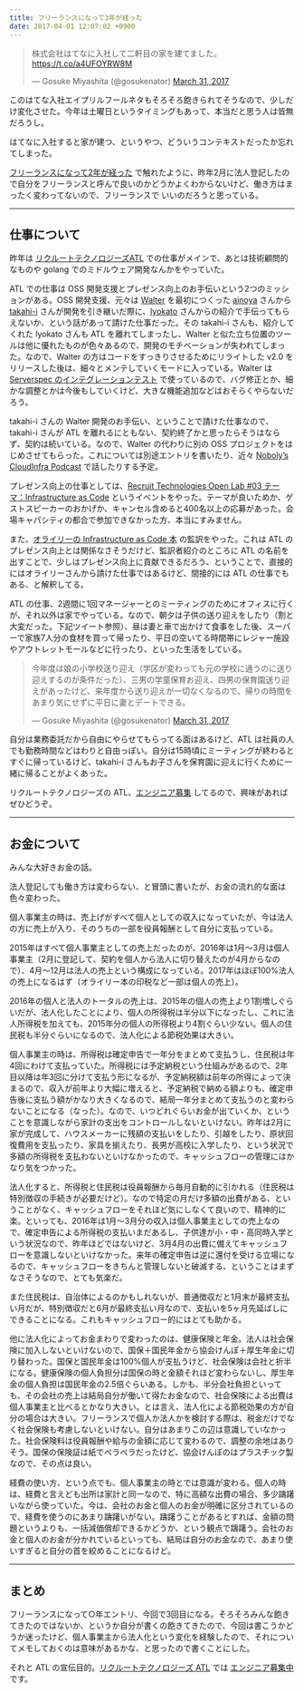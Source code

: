 ```yaml
---
title: フリーランスになって3年が経った
date: 2017-04-01 12:07:02 +0900
---
```


<blockquote class="twitter-tweet" data-lang="en"><p lang="ja" dir="ltr">株式会社はてなに入社して二軒目の家を建てました。 <a href="https://t.co/a4UFOYRW8M">https://t.co/a4UFOYRW8M</a></p>&mdash; Gosuke Miyashita (@gosukenator) <a href="https://twitter.com/gosukenator/status/847829344651051008">March 31, 2017</a></blockquote>
<script async src="//platform.twitter.com/widgets.js" charset="utf-8"></script>

このはてな入社エイプリルフールネタもそろそろ飽きられてそうなので、少しだけ変化させた。今年は土曜日というタイミングもあって、本当だと思う人は皆無だろうし。

はてなに入社すると家が建つ、というやつ、どういうコンテキストだったか忘れてしまった。

[フリーランスになって2年が経った](http://mizzy.org/blog/2016/04/01/1/) で触れたように、昨年2月に法人登記したので自分をフリーランスと呼んで良いのかどうかよくわからないけど、働き方はまったく変わってないので、フリーランスで
いいのだろうと思っている。

----

## 仕事について

昨年は [リクルートテクノロジーズATL](http://atl.recruit-tech.co.jp/) での仕事がメインで、あとは技術顧問的なものや golang でのミドルウェア開発なんかをやっていた。

ATL での仕事は OSS 開発支援とプレゼンス向上のお手伝いという2つのミッションがある。OSS 開発支援、元々は [Walter](https://github.com/walter-cd/walter) を最初につくった [ainoya](https://github.com/ainoya) さんから [takahi-i](https://github.com/takahi-i) さんが開発を引き継いだ際に、[lyokato](https://github.com/lyokato) さんからの紹介で手伝ってもらえないか、という話があって請けた仕事だった。その takahi-i さんも、紹介してくれた lyokato さんも ATL を離れてしまったし、Walter と似た立ち位置のツールは他に優れたものが色々あるので、開発のモチベーションが失われてしまった。なので、Walter の方はコードをすっきりさせるためにリライトした v2.0 をリリースした後は、細々とメンテしていくモードに入っている。Walter は [Serverspec のインテグレーションテスト](http://mizzy.org/blog/2015/06/16/1/) で使っているので、バグ修正とか、細かな調整とかは今後もしていくけど、大きな機能追加などはおそらくやらないだろう。

takahi-i さんの Walter 開発のお手伝い、ということで請けた仕事なので、takahi-i さんが ATL を離れるにともない、契約終了かと思ったらそうはならず、契約は続いている。なので、Walter の代わりに別の OSS プロジェクトをはじめさせてもらった。これについては別途エントリを書いたり、近々 [Noboly’s CloudInfra Podcast](https://cloudinfra.audio/) で話したりする予定。

プレゼンス向上の仕事としては、[Recruit Technologies Open Lab #03 テーマ：Infrastructure as Code](https://atnd.org/events/78581) というイベントをやった。テーマが良いためか、ゲストスピーカーのおかげか、キャンセル含めると400名以上の応募があった。会場キャパシティの都合で参加できなかった方、本当にすみません。

また、[オライリーの Infrastructure as Code 本](https://www.oreilly.co.jp/books/9784873117966/) の監訳をやった。これは ATL のプレゼンス向上とは関係なさそうだけど、監訳者紹介のところに ATL の名前を出すことで、少しはプレゼンス向上に貢献できるだろう、ということで、直接的にはオライリーさんから請けた仕事ではあるけど、間接的には ATL の仕事でもある、と解釈してる。

ATL の仕事、2週間に1回マネージャーとのミーティングのためにオフィスに行くが、それ以外は家でやっている。なので、朝夕は子供の送り迎えをしたり（割と大変だった。下記ツイート参照）、昼は妻と車で出かけて食事をした後、スーパーで家族7人分の食材を買って帰ったり、平日の空いてる時間帯にレジャー施設やアウトレットモールなどに行ったり、といった生活をしている。

<blockquote class="twitter-tweet" data-lang="en"><p lang="ja" dir="ltr">今年度は娘の小学校送り迎え（学区が変わっても元の学校に通うのに送り迎えするのが条件だった）、三男の学童保育お迎え、四男の保育園送り迎えがあったけど、来年度から送り迎えが一切なくなるので、帰りの時間をあまり気にせずに平日に妻とデートできる。</p>&mdash; Gosuke Miyashita (@gosukenator) <a href="https://twitter.com/gosukenator/status/847741121409163266">March 31, 2017</a></blockquote>
<script async src="//platform.twitter.com/widgets.js" charset="utf-8"></script>

自分は業務委託だから自由にやらせてもらってる面はあるけど、ATL は社員の人でも勤務時間などはわりと自由っぽい。自分は15時頃にミーティングが終わるとすぐに帰っているけど、takahi-i さんもお子さんを保育園に迎えに行くために一緒に帰ることがよくあった。

リクルートテクノロジーズの ATL、[エンジニア募集](http://atl.recruit-tech.co.jp/recruit/) してるので、興味があればぜひどうぞ。

----

## お金について

みんな大好きお金の話。

法人登記しても働き方は変わらない、と冒頭に書いたが、お金の流れ的な面は色々変わった。

個人事業主の時は、売上げがすべて個人としての収入になっていたが、今は法人の方に売上が入り、そのうちの一部を役員報酬として自分に支払っている。

2015年はすべて個人事業主としての売上だったのが、2016年は1月〜3月は個人事業主（2月に登記して、契約を個人から法人に切り替えたのが4月からなので）、4月〜12月は法人の売上という構成になっている。2017年はほぼ100%法人の売上になるはず（オライリー本の印税など一部は個人の売上）。

2016年の個人と法人のトータルの売上は、2015年の個人の売上より1割増しぐらいだが、法人化したことにより、個人の所得税は半分以下になったし、これに法人所得税を加えても、2015年分の個人の所得税より4割ぐらい少ない。個人の住民税も半分ぐらいになるので、法人化による節税効果は大きい。

個人事業主の時は、所得税は確定申告で一年分をまとめて支払うし、住民税は年4回にわけて支払っていた。所得税には予定納税という仕組みがあるので、2年目以降は年3回に分けて支払う形になるが、予定納税額は前年の所得によって決まるので、収入が前年より大幅に増えると、予定納税で納める額よりも、確定申告後に支払う額がかなり大きくなるので、結局一年分まとめて支払うのと変わらないことになる（なった）。なので、いつどれぐらいお金が出ていくか、ということを意識しながら家計の支出をコントロールしないといけない。昨年は2月に家が完成して、ハウスメーカーに残額の支払いをしたり、引越をしたり、原状回復費用を支払ったり、家具を揃えたり、長男が高校に入学したり、という状況で多額の所得税を支払わないといけなかったので、キャッシュフローの管理にはかなり気をつかった。

法人化すると、所得税と住民税は役員報酬から毎月自動的に引かれる（住民税は特別徴収の手続きが必要だけど）。なので特定の月だけ多額の出費がある、ということがなく、キャッシュフローをそれほど気にしなくて良いので、精神的に楽。といっても、2016年は1月〜3月分の収入は個人事業主としての売上なので、確定申告による所得税の支払いまだあるし、子供達が小・中・高同時入学という状況なので、昨年ほどではないけど、3月4月の出費に備えてキャッシュフローを意識しないといけなかった。来年の確定申告は逆に還付を受ける立場になるので、キャッシュフローをきちんと管理しないと破滅する、ということはまずなさそうなので、とても気楽だ。

また住民税は、自治体によるのかもしれないが、普通徴収だと1月末が最終支払い月だが、特別徴収だと6月が最終支払い月なので、支払いを5ヶ月先延ばしにできることになる。これもキャッシュフロー的にはとても助かる。

他に法人化によってお金まわりで変わったのは、健康保険と年金。法人は社会保険に加入しないといけないので、国保＋国民年金から協会けんぽ＋厚生年金に切り替わった。国保と国民年金は100%個人が支払うけど、社会保険は会社と折半になる。健康保険の個人負担分は国保の時と金額それほど変わらないし、厚生年金の個人負担は国民年金の2.5倍ぐらいある。しかも、半分会社負担といっても、その会社の売上は結局自分が働いて得たお金なので、社会保険による出費は個人事業主と比べるとかなり大きい。とは言え、法人化による節税効果の方が自分の場合は大きい。フリーランスで個人か法人かを検討する際は、税金だけでなく社会保険も考慮しないといけない。自分はあまりこの辺は意識していなかった。社会保険料は役員報酬や給与の金額に応じて変わるので、調整の余地はありそう。国保の保険証は紙でペラペラだったけど、協会けんぽのはプラスチック製なので、その点は良い。

経費の使い方、という点でも、個人事業主の時とでは意識が変わる。個人の時は、経費と言えども出所は家計と同一なので、特に高額な出費の場合、多少躊躇いながら使っていた。今は、会社のお金と個人のお金が明確に区分されているので、経費を使うのにあまり躊躇いがない。躊躇うことがあるとすれば、金額の問題というよりも、一括減価償却できるかどうか、という観点で躊躇う。会社のお金と個人のお金が分かれているといっても、結局は自分のお金なので、あまり使いすぎると自分の首を絞めることになるけど。

----

## まとめ

フリーランスになって○年エントリ、今回で3回目になる。そろそろみんな飽きてきたのではないか、というか自分が書くの飽きてきたので、今回は書こうかどうか迷ったけど、個人事業主から法人化という変化を経験したので、それについてメモしておくのは意味があるかな、と思ったので書くことにした。

それと ATL の宣伝目的。[リクルートテクノロジーズ ATL](http://atl.recruit-tech.co.jp/) では [エンジニア募集中](http://atl.recruit-tech.co.jp/recruit/) です。



